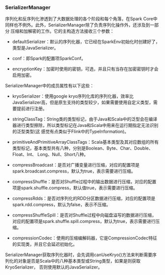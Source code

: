 ### SerializerManager

序列化和反序列化渗透到了大数据处理的各个阶段和每个角落，在Spark Core中同样也不例外。此外，SerializerManager除了负责序列化操作外，还涉及到一部分
压缩和加解密的工作。它的主构造方法接收三个参数：
  * defaultSerializer：默认的序列化器，它已经在SparkEnv初始化时创建好了，类型是JavaSerializer。

  * conf：即Spark的配置项SparkConf。

  * encryptionKey：加密时使用的密钥，可选，并且只有当存在加密密钥时才会启用加密。

SerializerManager中的成员属性有以下这些：
  * kryoSerializer：使用google kryo序列化库的序列化器，效率比JavaSerializer高，但是原生支持的类型较少，如果需要使用自定义类型，需要提前进行注册。

  * stringClassTag：String类的类型标记，由于Java和Scala中的泛型会在编译器进行类型擦除，所以类型标记在Java和Scala中用来在运行期指定无法识别的泛型类型(这
  感觉有点类似于Flink中的TypeInformation)。

  * primitiveAndPrimitiveArrayClassTags：Scala基本类型及其对应数组的所有类型标记，基本类型共有八种，分别是Boolean、Byte、Char、Double、Float、Int、
  Long、Null、Short八种。

  * compressBroadcast：是否对广播变量进行压缩，对应的配置项是spark.broadcast.compress，默认为true，表示需要进行压缩。

  * compressShuffle：是否对Shuffle过程中的输出数据进行压缩，对应的配置项是spark.shuffle.compress，默认值true，表示需要进行压缩。

  * compressRdds：是否对序列化的RDD分区数据进行压缩，对应的配置项是spark.rdd.compress，默认为false，表示不压缩。

  * compressShuffleSpill：是否对Shuffle过程中向磁盘溢写的数据进行压缩，对应的配置项是spark.shuffle.spill.compress，默认为true，表示需要进行压缩。

  * compressionCodec：使用的压缩编解码器，它是CompressionCodec特征的实现类，并且它会延迟初始化。

SerializerManager获取序列化器时，会先调用canUseKryo()方法来判断需要序列化的对象是否是Scala中的八种基本类型或String类型，如果是则获取KryoSerializer，
否则使用默认的JavaSerializer。